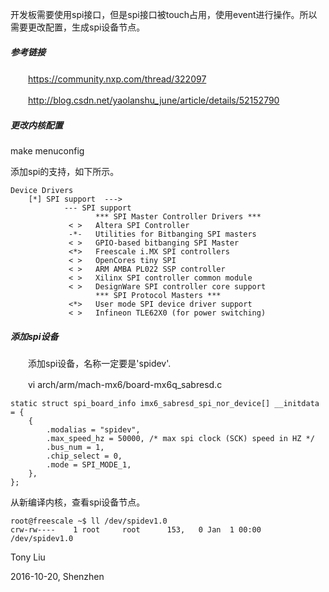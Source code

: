 开发板需要使用spi接口，但是spi接口被touch占用，使用event进行操作。所以需要更改配置，生成spi设备节点。

##### 参考链接

　　https://community.nxp.com/thread/322097

　　http://blog.csdn.net/yaolanshu_june/article/details/52152790

##### 更改内核配置 

make menuconfig

添加spi的支持，如下所示。

```
Device Drivers
    [*] SPI support  --->
            --- SPI support                              
                   *** SPI Master Controller Drivers *** 
             < >   Altera SPI Controller                 
             -*-   Utilities for Bitbanging SPI masters  
             < >   GPIO-based bitbanging SPI Master      
             <*>   Freescale i.MX SPI controllers        
             < >   OpenCores tiny SPI                    
             < >   ARM AMBA PL022 SSP controller         
             < >   Xilinx SPI controller common module   
             < >   DesignWare SPI controller core support
                   *** SPI Protocol Masters ***          
             <*>   User mode SPI device driver support   
             < >   Infineon TLE62X0 (for power switching)
```

##### 添加spi设备

　　添加spi设备，名称一定要是'spidev'.

　　vi arch/arm/mach-mx6/board-mx6q_sabresd.c
```
static struct spi_board_info imx6_sabresd_spi_nor_device[] __initdata = {
    {    
        .modalias = "spidev",
        .max_speed_hz = 50000, /* max spi clock (SCK) speed in HZ */
        .bus_num = 1, 
        .chip_select = 0, 
        .mode = SPI_MODE_1,
    },   
};
```

从新编译内核，查看spi设备节点。
```
root@freescale ~$ ll /dev/spidev1.0 
crw-rw----    1 root     root      153,   0 Jan  1 00:00 /dev/spidev1.0
```

Tony Liu

2016-10-20, Shenzhen
